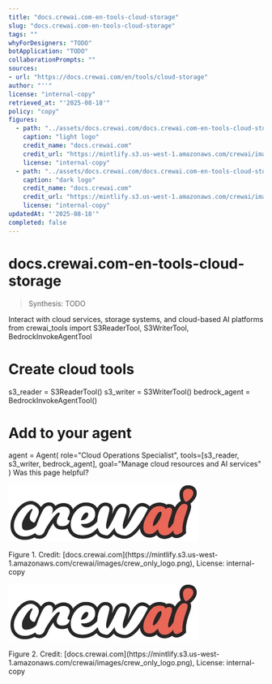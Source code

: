 ```yaml
---
title: "docs.crewai.com-en-tools-cloud-storage"
slug: "docs.crewai.com-en-tools-cloud-storage"
tags: ""
whyForDesigners: "TODO"
botApplication: "TODO"
collaborationPrompts: ""
sources:
- url: "https://docs.crewai.com/en/tools/cloud-storage"
author: "''"
license: "internal-copy"
retrieved_at: "'2025-08-18'"
policy: "copy"
figures:
  - path: "../assets/docs.crewai.com/docs.crewai.com-en-tools-cloud-storage/71bc45159c09.webp"
    caption: "light logo"
    credit_name: "docs.crewai.com"
    credit_url: "https://mintlify.s3.us-west-1.amazonaws.com/crewai/images/crew_only_logo.png"
    license: "internal-copy"
  - path: "../assets/docs.crewai.com/docs.crewai.com-en-tools-cloud-storage/71bc45159c09.webp"
    caption: "dark logo"
    credit_name: "docs.crewai.com"
    credit_url: "https://mintlify.s3.us-west-1.amazonaws.com/crewai/images/crew_only_logo.png"
    license: "internal-copy"
updatedAt: "'2025-08-18'"
completed: false
---
```


# docs.crewai.com-en-tools-cloud-storage

> Synthesis: TODO

Interact with cloud services, storage systems, and cloud-based AI platforms
from crewai_tools import S3ReaderTool, S3WriterTool, BedrockInvokeAgentTool
# Create cloud tools
s3_reader = S3ReaderTool()
s3_writer = S3WriterTool()
bedrock_agent = BedrockInvokeAgentTool()
# Add to your agent
agent = Agent(
role="Cloud Operations Specialist",
tools=[s3_reader, s3_writer, bedrock_agent],
goal="Manage cloud resources and AI services"
)
Was this page helpful?

![light logo](../assets/docs.crewai.com/docs.crewai.com-en-tools-cloud-storage/71bc45159c09.webp)
<figcaption>Figure 1. Credit: [docs.crewai.com](https://mintlify.s3.us-west-1.amazonaws.com/crewai/images/crew_only_logo.png), License: internal-copy</figcaption>

![dark logo](../assets/docs.crewai.com/docs.crewai.com-en-tools-cloud-storage/71bc45159c09.webp)
<figcaption>Figure 2. Credit: [docs.crewai.com](https://mintlify.s3.us-west-1.amazonaws.com/crewai/images/crew_only_logo.png), License: internal-copy</figcaption>
